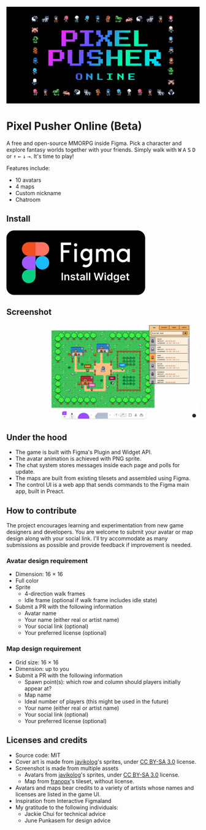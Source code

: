 ![Pixel Pusher Logo](/design/cover.png)

# Pixel Pusher Online (Beta)

A free and open-source MMORPG inside Figma. Pick a character and explore fantasy worlds together with your friends. Simply walk with <kbd>W</kbd> <kbd>A</kbd> <kbd>S</kbd> <kbd>D</kbd> or <kbd >↑</kbd> <kbd >←</kbd> <kbd >↓</kbd> <kbd >→</kbd>. It's time to play!

Features include:

- 10 avatars
- 4 maps
- Custom nickname
- Chatroom

## Install

[![Install widget from Figma](/design/install-badge.svg)](<https://www.figma.com/community/widget/1142531655223087736/Pixel-Pusher-Online-(Beta)>)

## Screenshot

![Gameplay screenshot](/design/screenshot.png)

## Under the hood

- The game is built with Figma's Plugin and Widget API.
- The avatar animation is achieved with PNG sprite.
- The chat system stores messages inside each page and polls for update.
- The maps are built from existing tilesets and assembled using Figma.
- The control UI is a web app that sends commands to the Figma main app, built in Preact.

## How to contribute

The project encourages learning and experimentation from new game designers and developers. You are welcome to submit your avatar or map design along with your social link. I'll try accommodate as many submissions as possible and provide feedback if improvement is needed.

### Avatar design requirement

- Dimension: 16 × 16
- Full color
- Sprite
  - 4-direction walk frames
  - Idle frame (optional if walk frame includes idle state)
- Submit a PR with the following information
  - Avatar name
  - Your name (either real or artist name)
  - Your social link (optional)
  - Your preferred license (optional)

### Map design requirement

- Grid size: 16 × 16
- Dimension: up to you
- Submit a PR with the following information
  - Spawn point(s): which row and column should players initially appear at?
  - Map name
  - Ideal number of players (this might be used in the future)
  - Your name (either real or artist name)
  - Your social link (optional)
  - Your preferred license (optional)

## Licenses and credits

- Source code: MIT
- Cover art is made from [javikolog](https://route1rodent.itch.io/)'s sprites, under [CC BY-SA 3.0](https://creativecommons.org/licenses/by-sa/3.0/) license.
- Screenshot is made from multiple assets
  - Avatars from [javikolog](https://route1rodent.itch.io/)'s sprites, under [CC BY-SA 3.0](https://creativecommons.org/licenses/by-sa/3.0/) license.
  - Map from [franopx](https://franopx.itch.io/)'s tileset, without license.
- Avatars and maps bear credits to a variety of artists whose names and licenses are listed in the game UI.
- Inspiration from Interactive Figmaland
- My gratitude to the following individuals:
  - Jackie Chui for technical advice
  - June Punkasem for design advice
